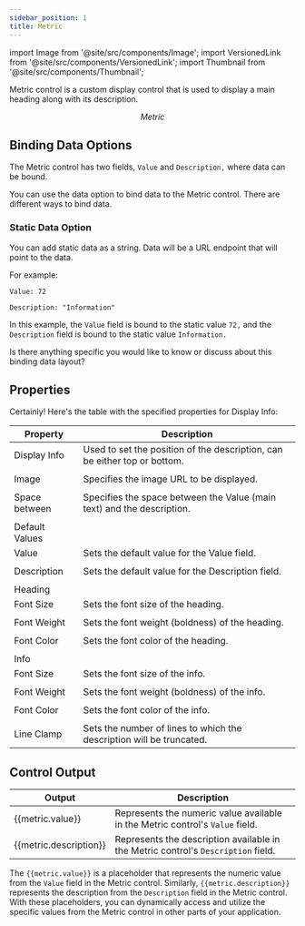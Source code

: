 ```yaml
---
sidebar_position: 1
title: Metric
---
```


import Image from '@site/src/components/Image'; import VersionedLink from '@site/src/components/VersionedLink'; import
Thumbnail from '@site/src/components/Thumbnail';

Metric control is a custom display control that is used to display a main heading along with its description.


<figure>
  <Thumbnail src="/img/reference/controls/metrics/preview.jpeg" alt="Metric" />
  <figcaption align = "center"><i>Metric</i></figcaption>
</figure>



## Binding Data Options

The Metric control has two fields, `Value` and `Description,` where data can be bound.

You can use the data option to bind data to the Metric control. There are different ways to bind data.

### Static Data Option

You can add static data as a string. Data will be a URL endpoint that will point to the data.

For example:

```
Value: 72

Description: "Information"
```

In this example, the `Value` field is bound to the static value `72,` and the `Description` field is bound to the static value `Information.`

Is there anything specific you would like to know or discuss about this binding data layout?






## Properties

Certainly! Here's the table with the specified properties for Display Info:

| Property               | Description                                                                                         |
|------------------------|-----------------------------------------------------------------------------------------------------|
| Display Info           | Used to set the position of the description, can be either top or bottom.                          |
|                        |                                                                                                     |
| Image                  | Specifies the image URL to be displayed.                                                             |
|                        |                                                                                                     |
| Space between          | Specifies the space between the Value (main text) and the description.                              |
|                        |                                                                                                     |
| Default Values         |                                                                                                     |
| Value                  | Sets the default value for the Value field.                                                         |
|                        |                                                                                                     |
| Description            | Sets the default value for the Description field.                                                   |
|                        |                                                                                                     |
| Heading                |                                                                                                     |
| Font Size              | Sets the font size of the heading.                                                                  |
|                        |                                                                                                     |
| Font Weight            | Sets the font weight (boldness) of the heading.                                                      |
|                        |                                                                                                     |
| Font Color             | Sets the font color of the heading.                                                                 |
|                        |                                                                                                     |
| Info                   |                                                                                                     |
| Font Size              | Sets the font size of the info.                                                                     |
|                        |                                                                                                     |
| Font Weight            | Sets the font weight (boldness) of the info.                                                         |
|                        |                                                                                                     |
| Font Color             | Sets the font color of the info.                                                                    |
|                        |                                                                                                     |
| Line Clamp             | Sets the number of lines to which the description will be truncated.                                |

## Control Output


| Output             | Description                                                                                   |
|--------------------|-----------------------------------------------------------------------------------------------|
| {{metric.value}}      | Represents the numeric value available in the Metric control's `Value` field.                 |
| {{metric.description}} | Represents the description available in the Metric control's `Description` field.            |

The `{{metric.value}}` is a placeholder that represents the numeric value from the `Value` field in the Metric control. Similarly, `{{metric.description}}` represents the description from the `Description` field in the Metric control. With these placeholders, you can dynamically access and utilize the specific values from the Metric control in other parts of your application.